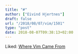 ```yaml
---
title: "#"
author: ["Eivind Hjertnes"]
draft: false
url: "/2018/08/07/vim/1501"
type: "post"
date: 2018-08-07T09:38:13+02:00
---
```


Liked:
[Where
Vim Came From](https://twobithistory.org/2018/08/05/where-vim-came-from.html)
